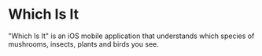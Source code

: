 # Which Is It
"Which Is It" is an iOS mobile application that understands which species of mushrooms, insects, plants and birds you see.
